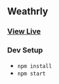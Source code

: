## Weathrly 

### [View Live](https://jimmy-weathrly.herokuapp.com)

### Dev Setup
* `npm install`
* `npm start`
